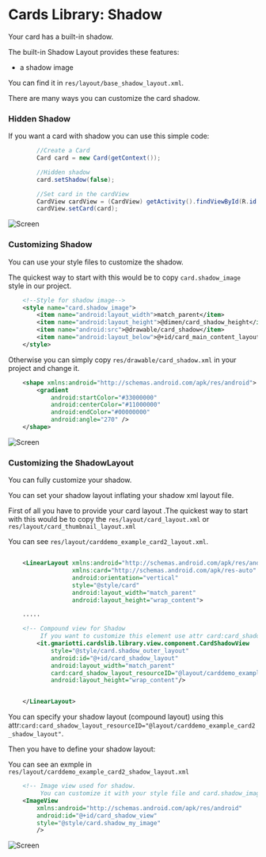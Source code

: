 # Cards Library: Shadow

Your card has a built-in shadow.

The built-in Shadow Layout provides these features:

* a shadow image

You can find it in `res/layout/base_shadow_layout.xml`.

There are many ways you can customize the card shadow.

### Hidden Shadow

If you want a card with shadow  you can use this simple code:

``` java
        //Create a Card
        Card card = new Card(getContext());

        //Hidden shadow
        card.setShadow(false);

        //Set card in the cardView
        CardView cardView = (CardView) getActivity().findViewById(R.id.carddemo_shadow_no);
        cardView.setCard(card);
```

![Screen](https://github.com/gabrielemariotti/cardslib/raw/master/CardsDemo/images/shadow/noshadow.png)

### Customizing Shadow

You can use your style files to customize the shadow.

The quickest way to start with this would be to copy `card.shadow_image` style in our project.

``` xml
    <!--Style for shadow image-->
    <style name="card.shadow_image">
        <item name="android:layout_width">match_parent</item>
        <item name="android:layout_height">@dimen/card_shadow_height</item>
        <item name="android:src">@drawable/card_shadow</item>
        <item name="android:layout_below">@+id/card_main_content_layout</item>
    </style>

```

Otherwise you can simply copy `res/drawable/card_shadow.xml` in your project and change it.

``` xml
    <shape xmlns:android="http://schemas.android.com/apk/res/android">
        <gradient
            android:startColor="#33000000"
            android:centerColor="#11000000"
            android:endColor="#00000000"
            android:angle="270" />
    </shape>

```

![Screen](https://github.com/gabrielemariotti/cardslib/raw/master/CardsDemo/images/shadow/style.png)

### Customizing the ShadowLayout

You can fully customize your shadow.

You can set your shadow layout inflating your shadow xml layout file.

First of all you have to provide your card layout .The quickest way to start with this would be to copy the `res/layout/card_layout.xml` or `res/layout/card_thumbnail_layout.xml`

You can see `res/layout/carddemo_example_card2_layout.xml`.

``` xml

    <LinearLayout xmlns:android="http://schemas.android.com/apk/res/android"
                  xmlns:card="http://schemas.android.com/apk/res-auto"
                  android:orientation="vertical"
                  style="@style/card"
                  android:layout_width="match_parent"
                  android:layout_height="wrap_content">

    .....

    <!-- Compound view for Shadow
         If you want to customize this element use attr card:card_shadow_layout_resourceID -->
        <it.gmariotti.cardslib.library.view.component.CardShadowView
            style="@style/card.shadow_outer_layout"
            android:id="@+id/card_shadow_layout"
            android:layout_width="match_parent"
            card:card_shadow_layout_resourceID="@layout/carddemo_example_card2_shadow_layout"
            android:layout_height="wrap_content"/>


    </LinearLayout>
```

You can specify your shadow layout (compound layout) using this attr:`card:card_shadow_layout_resourceID="@layout/carddemo_example_card2_shadow_layout"`.

Then you have to define your shadow layout:

You can see an exmple in `res/layout/carddemo_example_card2_shadow_layout.xml`

``` xml
    <!-- Image view used for shadow.
         You can customize it with your style file and card.shadow_image style-->
    <ImageView
        xmlns:android="http://schemas.android.com/apk/res/android"
        android:id="@+id/card_shadow_view"
        style="@style/card.shadow_my_image"
        />
```

![Screen](https://github.com/gabrielemariotti/cardslib/raw/master/CardsDemo/images/shadow/layout_shadow.png)